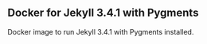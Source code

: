 ## Docker for Jekyll 3.4.1 with Pygments

Docker image to run Jekyll 3.4.1 with Pygments installed.
